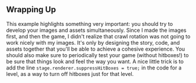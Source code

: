 ## Wrapping Up

This example highlights something very important: you should try to develop your
images and assets simultaneously.  Since I made the images first, and then the
game, I didn't realize that crawl rotation was not going to work nicely with my
images.  It's only by designing the story, code, and assets together that you'll
be able to achieve a cohesive experience.  You should also make sure to
periodically test your game (without hitboxes!) to be sure that things look and
feel the way you want.  A nice little trick is to add the line
`stage.renderer.suppressHitBoxes = true;` in the code for a level, as a way to
turn off hitboxes just for that level.

